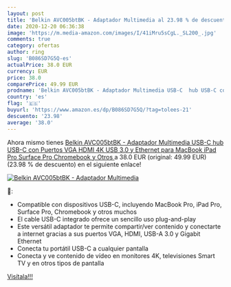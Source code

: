 ```yaml
---
layout: post
title: 'Belkin AVC005btBK - Adaptador Multimedia al 23.98 % de descuento'
date: 2020-12-20 06:36:38
image: 'https://m.media-amazon.com/images/I/41iMru5sCgL._SL200_.jpg'
comments: true
category: ofertas
author: ring
slug: 'B086SD7G5Q-es'
actualPrice: 38.0 EUR
currency: EUR
price: 38.0
comparePrice: 49.99 EUR
prodname: 'Belkin AVC005btBK - Adaptador Multimedia USB-C  hub USB-C con Puertos VGA  HDMI 4K  USB 3.0 y Ethernet  para MacBook  iPad Pro  Surface Pro  Chromebook y Otros '
country: 'es'
flag: '🇪🇸'
buyurl: 'https://www.amazon.es/dp/B086SD7G5Q/?tag=tolees-21'
descuento: '23.98'
average: '38.0'
---
```


Ahora mismo tienes [Belkin AVC005btBK - Adaptador Multimedia USB-C  hub USB-C con Puertos VGA  HDMI 4K  USB 3.0 y Ethernet  para MacBook  iPad Pro  Surface Pro  Chromebook y Otros ](https://www.amazon.es/dp/B086SD7G5Q/?tag=tolees-21) a 38.0 EUR (original: 49.99 EUR) (23.98 %  de descuento) en el siguiente enlace!

[![Belkin AVC005btBK - Adaptador Multimedia](https://m.media-amazon.com/images/I/41iMru5sCgL._SL200_.jpg)](https://www.amazon.es/dp/B086SD7G5Q/?tag=tolees-21)

🔎:

- Compatible con dispositivos USB-C, incluyendo MacBook Pro, iPad Pro, Surface Pro, Chromebook y otros muchos
- El cable USB-C integrado ofrece un sencillo uso plug-and-play
- Este versátil adaptador te permite compartir/ver contenido y conectarte a internet gracias a sus puertos VGA, HDMI, USB-A 3.0 y Gigabit Ethernet
- Conecta tu portátil USB-C a cualquier pantalla
- Conecta y ve contenido de vídeo en monitores 4K, televisiones Smart TV y en otros tipos de pantalla

[Visítala!!!](https://www.amazon.es/dp/B086SD7G5Q/?tag=tolees-21)
